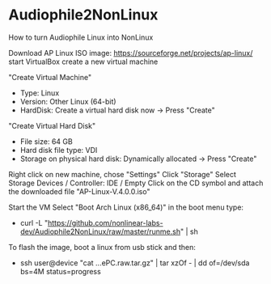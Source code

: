 # Audiophile2NonLinux
How to turn Audiophile Linux into NonLinux

Download AP Linux ISO image: https://sourceforge.net/projects/ap-linux/
start VirtualBox
create a new virtual machine

"Create Virtual Machine"
- Type: Linux
- Version: Other Linux (64-bit)
- HardDisk: Create a virtual hard disk now
-> Press "Create"

"Create Virtual Hard Disk"
- File size: 64 GB
- Hard disk file type: VDI
- Storage on physical hard disk: Dynamically allocated
-> Press "Create"

Right click on new machine, chose "Settings"
Click "Storage"
Select Storage Devices / Controller: IDE / Empty
Click on the CD symbol and attach the downloaded file "AP-Linux-V.4.0.0.iso"

Start the VM
Select "Boot Arch Linux (x86_64)" in the boot menu
type:
- curl -L "https://github.com/nonlinear-labs-dev/Audiophile2NonLinux/raw/master/runme.sh" | sh


To flash the image, boot a linux from usb stick and then:
- ssh user@device "cat ...ePC.raw.tar.gz" | tar xzOf - | dd of=/dev/sda bs=4M status=progress
